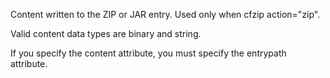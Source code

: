 Content written to the ZIP or JAR entry. Used only when cfzip action="zip".

Valid content data types are binary and string. 

If you specify the content attribute, you must specify the entrypath attribute.